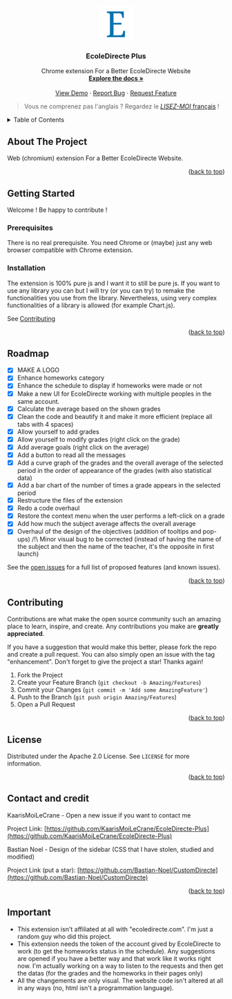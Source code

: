 <!-- Improved compatibility of back to top link: See: https://github.com/othneildrew/Best-README-Template/pull/73 -->
<a name="readme-top"></a>
<!--
*** Thanks for checking out the Best-README-Template. If you have a suggestion
*** that would make this better, please fork the repo and create a pull request
*** or simply open an issue with the tag "enhancement".
*** Don't forget to give the project a star!
*** Thanks again! Now go create something AMAZING! :D
-->



<!-- PROJECT SHIELDS -->
<!--
*** I'm using markdown "reference style" links for readability.
*** Reference links are enclosed in brackets [ ] instead of parentheses ( ).
*** See the bottom of this document for the declaration of the reference variables
*** for contributors-url, forks-url, etc. This is an optional, concise syntax you may use.
*** https://www.markdownguide.org/basic-syntax/#reference-style-links
-->
<!--
[![Contributors][contributors-shield]][contributors-url]
[![Forks][forks-shield]][forks-url]
[![Stargazers][stars-shield]][stars-url]
[![Issues][issues-shield]][issues-url]
[![MIT License][license-shield]][license-url]
[![LinkedIn][linkedin-shield]][linkedin-url]
-->



<!-- PROJECT LOGO -->
<br />
<div align="center">
  <a href="https://github.com/KaarisMoiLeCrane/EcoleDirecte-Plus">
    <img src="images/icons/icon_128.png" alt="Logo" width="80" height="80">
  </a>

<h3 align="center">EcoleDirecte Plus</h3>

  <p align="center">
    Chrome extension For a Better EcoleDirecte Website
    <br />
    <a href="https://github.com/KaarisMoiLeCrane/EcoleDirecte-Plus"><strong>Explore the docs »</strong></a>
    <br />
    <br />
    <a href="https://github.com/KaarisMoiLeCrane/EcoleDirecte-Plus">View Demo</a>
    ·
    <a href="https://github.com/KaarisMoiLeCrane/EcoleDirecte-Plus/issues">Report Bug</a>
    ·
    <a href="https://github.com/KaarisMoiLeCrane/EcoleDirecte-Plus/issues">Request Feature</a>
  </p>
</div>

> Vous ne comprenez pas l'anglais ? Regardez le [*LISEZ-MOI* français](./README.md) !
<!--
<h1 align="center">The website just got/is having a graphic redesign causing the extension to not work. Everything is working again but I stay up to date about the changes on EcoleDirecte.</h1>
-->
<!-- TABLE OF CONTENTS -->
<details>
  <summary>Table of Contents</summary>
  <ol>
    <li>
      <a href="#about-the-project">About The Project</a>
    </li>
    <li>
      <a href="#getting-started">Getting Started</a>
      <ul>
        <li><a href="#prerequisites">Prerequisites</a></li>
        <li><a href="#installation">Installation</a></li>
      </ul>
    </li>
    <li><a href="#usage">Usage</a></li>
    <li><a href="#roadmap">Roadmap</a></li>
    <li><a href="#contributing">Contributing</a></li>
    <li><a href="#license">License</a></li>
    <li><a href="#contact-and-credit">Contact and credit</a></li>
    <!-- <li><a href="#special-thanks">Special Thanks</a></li> -->
    <li><a href="#important">Important</a></li>
  </ol>
</details>



<!-- ABOUT THE PROJECT -->
## About The Project

Web (chromium) extension For a Better EcoleDirecte Website.

<p align="right">(<a href="#readme-top">back to top</a>)</p>

<!-- GETTING STARTED -->
## Getting Started

Welcome ! Be happy to contribute !

### Prerequisites

There is no real prerequisite. You need Chrome or (maybe) just any web browser compatible with Chrome extension.

### Installation

The extension is 100% pure js and I want it to still be pure js. If you want to use any library you can but I will try (or you can try) to remake the functionalities you use from the library. Nevertheless, using very complex functionalities of a library is allowed (for example Chart.js).

See [Contributing](#contributing)

<p align="right">(<a href="#readme-top">back to top</a>)</p>



<!-- ROADMAP -->
## Roadmap

- [x] MAKE A LOGO
- [x] Enhance homeworks category
- [x] Enhance the schedule to display if homeworks were made or not
- [x] Make a new UI for EcoleDirecte working with multiple peoples in the same account.
- [x] Calculate the average based on the shown grades
- [x] Clean the code and beautify it and make it more efficient (replace all tabs with 4 spaces)
- [x] Allow yourself to add grades
- [x] Allow yourself to modify grades (right click on the grade)
- [x] Add average goals (right click on the average)
- [x] Add a button to read all the messages
- [x] Add a curve graph of the grades and the overall average of the selected period in the order of appearance of the grades (with also statistical data)
- [x] Add a bar chart of the number of times a grade appears in the selected period
- [x] Restructure the files of the extension
- [x] Redo a code overhaul
- [x] Restore the context menu when the user performs a left-click on a grade
- [x] Add how much the subject average affects the overall average
- [x] Overhaul of the design of the objectives (addition of tooltips and pop-ups) /!\ Minor visual bug to be corrected (instead of having the name of the subject and then the name of the teacher, it's the opposite in first launch)

See the [open issues](https://github.com/KaarisMoiLeCrane/EcoleDirecte-Plus/issues) for a full list of proposed features (and known issues).

<p align="right">(<a href="#readme-top">back to top</a>)</p>



<!-- CONTRIBUTING -->
## Contributing

Contributions are what make the open source community such an amazing place to learn, inspire, and create. Any contributions you make are **greatly appreciated**.

If you have a suggestion that would make this better, please fork the repo and create a pull request. You can also simply open an issue with the tag "enhancement".
Don't forget to give the project a star! Thanks again!

1. Fork the Project
2. Create your Feature Branch (`git checkout -b Amazing/Features`)
3. Commit your Changes (`git commit -m 'Add some AmazingFeature'`)
4. Push to the Branch (`git push origin Amazing/Features`)
5. Open a Pull Request

<p align="right">(<a href="#readme-top">back to top</a>)</p>



<!-- LICENSE -->
## License

Distributed under the Apache 2.0 License. See `LICENSE` for more information.

<p align="right">(<a href="#readme-top">back to top</a>)</p>



<!-- CONTACT AND CREDIT -->
## Contact and credit

KaarisMoiLeCrane - Open a new issue if you want to contact me

Project Link: [https://github.com/KaarisMoiLeCrane/EcoleDirecte-Plus](https://github.com/KaarisMoiLeCrane/EcoleDirecte-Plus)

Bastian Noel - Design of the sidebar (CSS that I have stolen, studied and modified)

Project Link (put a star): [https://github.com/Bastian-Noel/CustomDirecte](https://github.com/Bastian-Noel/CustomDirecte)

<p align="right">(<a href="#readme-top">back to top</a>)</p>


<!-- IMPORTANT -->
## Important

- This extension isn't affiliated at all with "ecoledirecte.com". I'm just a random guy who did this project.
- This extension needs the token of the account gived by EcoleDirecte to work (to get the homeworks status in the schedule). Any suggestions are opened if you have a better way and that work like it works right now. I'm actually working on a way to listen to the requests and then get the datas (for the grades and the homeworks in their pages only)
- All the changements are only visual. The website code isn't altered at all in any ways (no, html isn't a programmation language).
